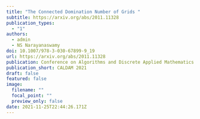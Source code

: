 ```yaml
---
title: "The Connected Domination Number of Grids "
subtitle: https://arxiv.org/abs/2011.11328
publication_types:
  - "1"
authors:
  - admin
  - NS Narayanaswamy
doi: 10.1007/978-3-030-67899-9_19
url: https://arxiv.org/abs/2011.11328
publication: Conference on Algorithms and Discrete Applied Mathematics 2021
publication_short: CALDAM 2021
draft: false
featured: false
image:
  filename: ""
  focal_point: ""
  preview_only: false
date: 2021-11-25T22:44:26.171Z
---
```

